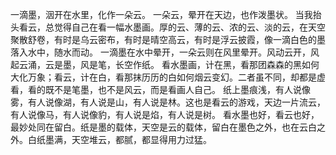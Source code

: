 一滴墨，洇开在水里，化作一朵云。
一朵云，晕开在天边，也作泼墨状。
当我抬头看云，总觉得自己在看一幅水墨画。厚的云、薄的云、浓的云、淡的云，在天空聚散舒卷，有时是乌云密布，有时是晴空高云，有时是浮云披霞，像一滴白色的墨落入水中，随水而动。
一滴墨在水中晕开，一朵云则在风里晕开。风动云开，风起云涌，云是墨，风是笔，长空作纸。
看水墨画，计在黑，看那团森森的黑如何大化万象；看云，计在白，看那抹历历的白如何烟云变幻。二者虽不同，却都是虚看，看的既不是笔墨，也不是风云，而是看画人自己。
纸上墨痕浅，有人说像雾，有人说像湖，有人说是山，有人说是林。这也是看云的游戏，天边一片流云，有人说像马，有人说像豹，有人说是焰，有人说是树。
看水墨也好，看云也好，最妙处同在留白。纸是墨的载体，天空是云的载体，留白在墨色之外，也在云白之外。白纸墨满，天空堆云，都腻，都显得用力过猛。
